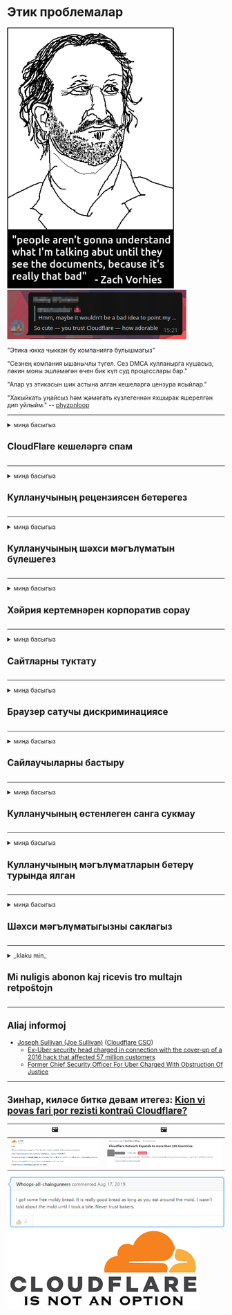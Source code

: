 # Этик проблемалар

![](../image/itsreallythatbad.jpg)
![](../image/telegram/c81238387627b4bfd3dcd60f56d41626.jpg)

"Этика юкка чыккан бу компаниягә булышмагыз"

"Сезнең компания ышанычлы түгел. Сез DMCA кулланырга кушасыз, ләкин моны эшләмәгән өчен бик күп суд процесслары бар."

"Алар үз этикасын шик астына алган кешеләргә цензура ясыйлар."

"Хакыйкать уңайсыз һәм җәмәгать күзлегеннән яхшырак яшерелгән дип уйлыйм."  -- [phyzonloop](https://twitter.com/phyzonloop)


---


<details>
<summary>миңа басыгыз

## CloudFlare кешеләргә спам
</summary>


Cloudflare Cloudflare булмаган кулланучыларга спам хатлары җибәрә.

- Сайлаган абонентларга электрон почталар җибәрегез
- Кулланучы "тукта" дигәч, электрон почта җибәрүне туктатыгыз

Бу бик гади. Ләкин Cloudflare мөһим түгел.
Cloudflare аларның хезмәтен куллану барлык спамнарны яки һөҗүм итүчеләрне туктата ала диде.
Cloudflare-ны активлаштырмыйча, ничек без Cloudflare-ны туктата алабыз?


| 🖼 | 🖼 |
| --- | --- |
| ![](../image/cfspam01.jpg) | ![](../image/cfspam03.jpg) |
| ![](../image/cfspam02.jpg) | ![](../image/cfspambrittany.jpg)<br>![](../image/cfspamtwtr.jpg) |
| ![](../image/cfspam04.jpg) | ![](../image/cfspam05.jpg) |

</details>

---

<details>
<summary>миңа басыгыз

## Кулланучының рецензиясен бетерегез
</summary>


Cloudflare цензоры тискәре күзәтү.
Әгәр сез Твиттерда Cloudflare анти-текстын урнаштырсагыз, Cloudflare хезмәткәреннән ", к, бу түгел" хәбәре белән җавап алу мөмкинлеге бар.
Әгәр дә сез теләсә нинди күзәтү сайтында тискәре рецензия урнаштырсагыз, алар аны цензурага кертергә тырышачаклар.


| 🖼 | 🖼 |
| --- | --- |
| ![](../image/cfcenrev_01.jpg)<br>![](../image/cfcenrev_02.jpg) | ![](../image/cfcenrev_03.jpg) |

</details>

---

<details>
<summary>миңа басыгыз

## Кулланучының шәхси мәгълүматын бүлешегез
</summary>


Cloudflare зур эзәрлекләү проблемасына ия.
Cloudflare урнаштырылган сайтлардан зарланучыларның шәхси мәгълүматлары белән уртаклаша.
Алар кайвакыт сездән чын таныклыгыгызны сорыйлар.
Әгәр дә сез эзәрлекләнергә, һөҗүм итәргә, алмаштырырга яки үтерергә теләмисез икән, Cloudflared сайтларыннан ерак тору яхшырак.


| 🖼 | 🖼 |
| --- | --- |
| ![](../image/cfdox_what.jpg) | ![](../image/cfdox_swat.jpg) |
| ![](../image/cfdox_kill.jpg) | ![](../image/cfdox_threat.jpg) |
| ![](../image/cfdox_dox.jpg) | ![](../image/cfdox_ex1.jpg) |
| ![](../image/cfabuseform.jpg) | ![](../image/cfdox_ex2.jpg) |

</details>

---

<details>
<summary>миңа басыгыз

## Хәйрия кертемнәрен корпоратив сорау
</summary>


CloudFlare хәйрия кертемнәрен сорый.
Америка корпорациясенең яхшы сәбәпләре булган коммерциячел булмаган оешмалар белән беррәттән хәйрия соравы бик куркыныч.
Әгәр дә сез кешеләрне блокларга яки башкаларның вакытын әрәм итәргә яратсагыз, Cloudflare хезмәткәрләре өчен кайбер пицаларга заказ бирергә теләрсез.


![](../image/cfdonate.jpg)

</details>

---

<details>
<summary>миңа басыгыз

## Сайтларны туктату
</summary>


Сайтыгыз кинәт төшсә, сез нәрсә эшләрсез?
Cloudflare кулланучының конфигурациясен юкка чыгаруы яки бернинди кисәтүсез хезмәтне туктатуы турында хәбәрләр бар.
Сезгә яхшырак провайдер табарга тәкъдим итәбез.

![](../image/cftmnt.jpg)

</details>

---

<details>
<summary>миңа басыгыз

## Браузер сатучы дискриминациясе
</summary>


CloudFlare Tor-браузер булмаган кулланучыларга дошман мөгамәлә иткәндә Firefox кулланучыларга өстенлек бирә.
Ирекле булмаган javascript башкарудан баш тарткан кулланучылар шулай ук ​​дошман мөгамәлә итәләр.
Бу керү тигезсезлеге - челтәрнең битарафлыгын куллану һәм вәкаләтләрне дөрес кулланмау.

![](../image/browdifftbcx.gif)

- Сулда: Тор браузеры, уңда: Chrome. Шул ук IP адрес.

![](../image/browserdiff.jpg)

- Сулда: Tor браузеры Javascript инвалид, Cookie кушылган
- Уңда: Chrome Javascript кушылган, Cookie инвалид

![](../image/cfsiryoublocked.jpg)

- QuteBrowser (кечкенә браузер) Торсыз (Clearnet IP)

| ***Браузер*** | ***Дәвалау мөмкинлеге*** |
| --- | --- |
| Tor Browser (Javascript кушылган) | керү рөхсәт ителә |
| Firefox (Javascript кушылган) | керү бозылган |
| Chromium (Javascript кушылган) | керү бозылган |
| Chromium or Firefox (Javascript инвалид) | керү тыелган |
| Chromium or Firefox (Cookie инвалид) | керү тыелган |
| QuteBrowser | керү тыелган |
| lynx | керү тыелган |
| w3m | керү тыелган |
| wget | керү тыелган |


Ни өчен җиңел проблеманы чишү өчен Аудио төймәсен кулланмаска?

Әйе, аудио төймә бар, ләкин ул һәрвакыт Тор өстендә эшләми.
Сез бу хәбәрне баскач алырсыз:

```
Соңрак кабатлап карагыз
Сезнең санак яки челтәр автоматлаштырылган сорау җибәрә ала.
Кулланучыларыбызны яклау өчен, без сезнең соравыгызны хәзер эшли алмыйбыз.
Төгәлрәк мәгълүмат өчен безнең ярдәм битенә керегез
```

</details>

---

<details>
<summary>миңа басыгыз

## Сайлаучыларны бастыру
</summary>


АКШ штатларында сайлаучылар ахыр чиктә яшәү урынындагы дәүләт секретаре сайты аша тавыш бирү өчен теркәләләр.
Республика контролендә булган дәүләт секретаре офислары Cloudflare аша дәүләт секретаре сайтына прокси ясап сайлаучыларны кысу белән шөгыльләнә.
Cloudflare Tor кулланучыларына дошман мөгамәлә итү, аның үзәкләштерелгән глобаль күзәтү ноктасы буларак MITM позициясе, һәм аның зарарлы роле булачак сайлаучыларны теркәлергә теләми.
Аерым алганда, либераллар хосусыйлыкны кабул итәләр.
Сайлаучыларны теркәү формалары сайлаучының политик таянуы, шәхси физик адресы, социаль яклау номеры, туган көне турында сизгер мәгълүмат туплый.
Күпчелек штатлар бу мәгълүматның тулы өлешен халыкка бирәләр, ләкин Cloudflare бу мәгълүматны кемдер тавыш бирү өчен теркәлгәндә күрә.

Игътибар итегез, кәгазь теркәлү Cloudflare-ны кичерми, чөнки дәүләт секретаре мәгълүмат кертү хезмәткәрләре Cloudflare сайтын мәгълүмат кертү өчен кулланачаклар.

| 🖼 | 🖼 |
| --- | --- |
| ![](../image/cfvotm_01.jpg) | ![](../image/cfvotm_02.jpg) |

- Change.org - тавыш җыю һәм чаралар күрү өчен танылган сайт.
“һәркайда кешеләр кампанияләр башлыйлар, ярдәмчеләрне җәлеп итәләр, карар кабул итүчеләр белән эш итәләр.”
Кызганычка каршы, Cloudflare агрессив фильтры аркасында күпләр Change.org бөтенләй карый алмый.
Аларга гаризага кул кую тыела, шулай итеп аларны демократик процесстан чыгаралар.
OpenPetition кебек болытлы булмаган платформаны куллану проблеманы чишәргә ярдәм итә.

| 🖼 | 🖼 |
| --- | --- |
| ![](../image/changeorgasn.jpg) | ![](../image/changeorgtor.jpg) |

- Cloudflare'ның "Афина проекты" дәүләт һәм җирле сайлау сайтларына бушлай предприятия дәрәҗәсендә яклау тәкъдим итә.
Алар "сайлаучылары сайлау мәгълүматларына һәм сайлаучыларны теркәүгә керә ала" диделәр, ләкин бу ялган, чөнки күпләр сайтны бөтенләй карый алмыйлар.

</details>

---

<details>
<summary>миңа басыгыз

## Кулланучының өстенлеген санга сукмау
</summary>


Әгәр дә сез берәр нәрсәне кире кагасыз икән, сез аның турында электрон почта алмассыз дип көтәсез.
Cloudflare кулланучының өстенлеген санга сукмый һәм клиент рөхсәтеннән башка өченче як корпорацияләре белән мәгълүмат бүлешә.
Әгәр сез бушлай план кулланасыз икән, алар кайвакыт сезгә электрон почта җибәрәләр, ай саен язылу.

![](../image/cfviopl_tp.jpg)

</details>

---

<details>
<summary>миңа басыгыз

## Кулланучының мәгълүматларын бетерү турында ялган
</summary>


Элеккеге клиент блогы буенча, Cloudflare счетларны бетерү турында ялган сөйли.
Хәзерге вакытта күпчелек компанияләр сезнең хисап язмагызны япканнан соң бетерәләр.
Яхшы компанияләрнең күбесе бу турыда үзләренең хосусыйлык политикасында искә алалар.
Болыт? No.к.

```
2019-08-05 CloudFlare миңа минем счетымны алып ташлаулары турында раслау җибәрде.
2019-10-02 CloudFlare'тан электрон почта алдым "чөнки мин клиент"
```

Cloudflare "бетерү" сүзе турында белми иде.
Әгәр ул чыннан да бетерелсә, ни өчен бу элеккеге клиент электрон почта алды?
Ул шулай ук ​​Cloudflare хосусыйлык политикасы бу турыда искә алмавын искәртте.

```
Аларның яңа хосусыйлык политикасы бер ел дәвамында мәгълүматны саклап калу турында әйтми.
```

![](../image/cfviopl_notdel.jpg)

Аларның хосусыйлык политикасы LIE булса, Cloudflareга ничек ышанып була?

</details>

---

<details>
<summary>миңа басыгыз

## Шәхси мәгълүматыгызны саклагыз
</summary>


Cloudflare счетын бетерү - катлаулы дәрәҗә.

```
"Хисап" категориясен кулланып, ярдәм билетын җибәрегез,
һәм хәбәр органында счетны бетерүне сорыйлар.
Бетерүне сораганчы, сезнең доменыгыз яки кредит карталарыгыз булырга тиеш түгел.
```

Сез бу раслау электрон почтасын алырсыз.

![](../image/cf_deleteandkeep.jpg)

"Без сезнең бетерү соравыгызны эшкәртә башладык", ләкин "Сезнең шәхси мәгълүматны саклауны дәвам итәрбез".

Сез моңа "ышана" аласызмы?

</details>

---

<details>
<summary>_klaku min_

## Mi nuligis abonon kaj ricevis tro multajn retpoŝtojn
</summary>


La uzanto nuligis sian 'Cloudflare stream' abonon kaj li ricevas retpoŝtajn memorigilojn ĉiutage por rememorigi lin pri nuligita abono.
Ne estas malaprobita butono. Kiel vi ĉesas ĉi tiun frenezon?

![](../image/barrageemailcancelsubscription.jpg)

Cloudflare diris al ĉi tiu uzanto kontakti subtenteamo kaj peti ĉiujn viajn enhavojn forigi.

- [t](https://web.archive.org/web/20210412165334/https://twitter.com/JohnHaldson/status/1381651569247088650)

</details>

---

## Aliaj informoj

- [Joseph Sullivan (Joe Sullivan)](../cloudflare_inc/cloudflare_members.md) ([Cloudflare CSO](https://twitter.com/eastdakota/status/1296522269313785862))
  - [Ex-Uber security head charged in connection with the cover-up of a 2016 hack that affected 57 million customers](https://www.businessinsider.com/uber-data-hack-security-head-joe-sullivan-charged-cover-up-2020-8)
  - [Former Chief Security Officer For Uber Charged With Obstruction Of Justice](https://www.justice.gov/usao-ndca/pr/former-chief-security-officer-uber-charged-obstruction-justice)


---

## Зинһар, киләсе биткә дәвам итегез:   [Kion vi povas fari por rezisti kontraŭ Cloudflare?](tt.action.md)

|  🖼  |  🖼 |
| --- | --- |
| ![](../image/cfcommunity_ban.jpg) | ![](../image/censor_cloudflare_blogcomment.jpg) |

![](../image/freemoldybread.jpg)
![](../image/cfisnotanoption.jpg)
